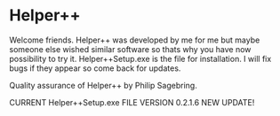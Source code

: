 # Helper++
Welcome friends. Helper++ was developed by me for me but maybe someone else wished similar software so thats why you have now possibility to try it. 
Helper++Setup.exe is the file for installation.
I will fix bugs if they appear so come back for updates.

Quality assurance of Helper++ by Philip Sagebring.

CURRENT Helper++Setup.exe FILE VERSION 0.2.1.6 NEW UPDATE!
